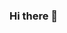 ### Hi there 👋
<!-- ![daily-kim's github stats](https://github-readme-stats.vercel.app/api?username=daily-kim&show_icons=true&count_private=true) -->
